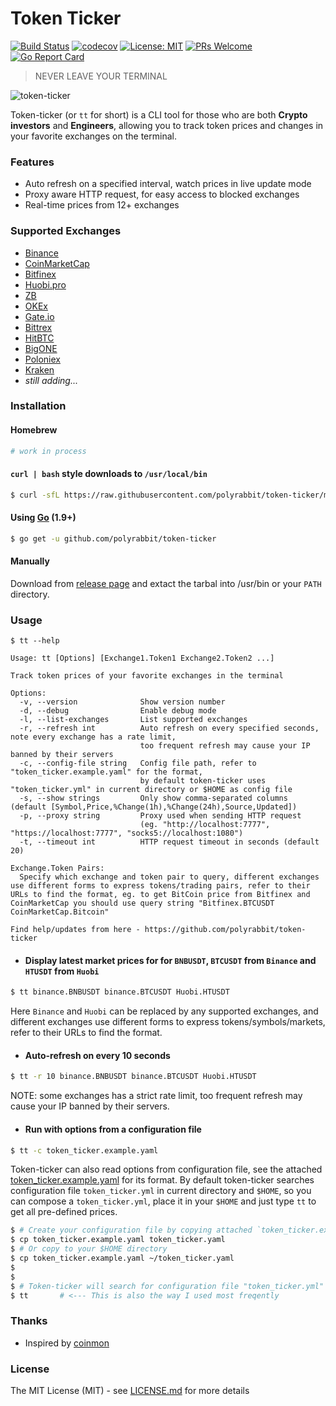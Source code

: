 # Token Ticker

[![Build Status](https://travis-ci.org/polyrabbit/token-ticker.svg?branch=master)](https://travis-ci.org/polyrabbit/token-ticker)
[![codecov](https://codecov.io/gh/polyrabbit/token-ticker/branch/master/graph/badge.svg)](https://codecov.io/gh/polyrabbit/token-ticker)
[![License: MIT](https://img.shields.io/badge/License-MIT-brightgreen.svg)](https://opensource.org/licenses/MIT)
[![PRs Welcome](https://img.shields.io/badge/PRs-welcome-brightgreen.svg)](https://github.com/polyrabbit/token-ticker/pulls)
[![Go Report Card](https://goreportcard.com/badge/github.com/polyrabbit/token-ticker)](https://goreportcard.com/report/github.com/polyrabbit/token-ticker)

> NEVER LEAVE YOUR TERMINAL

![token-ticker](https://user-images.githubusercontent.com/2657334/40175207-ff9e6504-5a09-11e8-9a3d-a887ebc4895a.png)

Token-ticker (or `tt` for short) is a CLI tool for those who are both **Crypto investors** and **Engineers**, allowing you to track token prices and changes in your favorite exchanges on the terminal.

### Features

 * Auto refresh on a specified interval, watch prices in live update mode
 * Proxy aware HTTP request, for easy access to blocked exchanges
 * Real-time prices from 12+ exchanges

### Supported Exchanges

 * [Binance](https://www.binance.com/)
 * [CoinMarketCap](https://coinmarketcap.com/)
 * [Bitfinex](https://www.bitfinex.com/)
 * [Huobi.pro](https://www.huobi.pro/)
 * [ZB](https://www.zb.com/)
 * [OKEx](https://www.okex.com/)
 * [Gate.io](https://gate.io/)
 * [Bittrex](https://bittrex.com/)
 * [HitBTC](https://hitbtc.com/)
 * [BigONE](https://big.one/)
 * [Poloniex](https://poloniex.com/)
 * [Kraken](https://www.kraken.com/)
 * _still adding..._
 
### Installation

#### Homebrew

```bash
# work in process 
```

#### `curl | bash` style downloads to `/usr/local/bin`
```bash
$ curl -sfL https://raw.githubusercontent.com/polyrabbit/token-ticker/master/install.sh | bash -s -- -d -b /usr/local/bin
```

#### Using [Go](https://golang.org/) (1.9+)
```bash
$ go get -u github.com/polyrabbit/token-ticker
```

#### Manually
Download from [release page](https://github.com/polyrabbit/token-ticker/releases/latest) and extact the tarbal into /usr/bin or your `PATH` directory.

### Usage

```
$ tt --help

Usage: tt [Options] [Exchange1.Token1 Exchange2.Token2 ...]

Track token prices of your favorite exchanges in the terminal

Options:
  -v, --version              Show version number
  -d, --debug                Enable debug mode
  -l, --list-exchanges       List supported exchanges
  -r, --refresh int          Auto refresh on every specified seconds, note every exchange has a rate limit,
                             too frequent refresh may cause your IP banned by their servers
  -c, --config-file string   Config file path, refer to "token_ticker.example.yaml" for the format,
                             by default token-ticker uses "token_ticker.yml" in current directory or $HOME as config file
  -s, --show strings         Only show comma-separated columns (default [Symbol,Price,%Change(1h),%Change(24h),Source,Updated])
  -p, --proxy string         Proxy used when sending HTTP request
                             (eg. "http://localhost:7777", "https://localhost:7777", "socks5://localhost:1080")
  -t, --timeout int          HTTP request timeout in seconds (default 20)

Exchange.Token Pairs:
  Specify which exchange and token pair to query, different exchanges use different forms to express tokens/trading pairs, refer to their URLs to find the format, eg. to get BitCoin price from Bitfinex and CoinMarketCap you should use query string "Bitfinex.BTCUSDT CoinMarketCap.Bitcoin"

Find help/updates from here - https://github.com/polyrabbit/token-ticker
```

* #### Display latest market prices for for `BNBUSDT`, `BTCUSDT` from `Binance` and `HTUSDT` from `Huobi`

```bash
$ tt binance.BNBUSDT binance.BTCUSDT Huobi.HTUSDT
```

Here `Binance` and `Huobi` can be replaced by any supported exchanges, and different exchanges use different forms to express tokens/symbols/markets, refer to their URLs to find the format.

* #### Auto-refresh on every 10 seconds

```bash
$ tt -r 10 binance.BNBUSDT binance.BTCUSDT Huobi.HTUSDT
```

NOTE: some exchanges has a strict rate limit, too frequent refresh may cause your IP banned by their servers.

* #### Run with options from a configuration file

```bash
$ tt -c token_ticker.example.yaml
```

Token-ticker can also read options from configuration file, see the attached [token_ticker.example.yaml](token_ticker.example.yaml) for its format. By default token-ticker searches configuration file `token_ticker.yml` in current directory and `$HOME`, so you can compose a `token_ticker.yml`, place it in your `$HOME` and just type `tt` to get all pre-defined prices. 

```bash
$ # Create your configuration file by copying attached `token_ticker.example.yaml` to `token_ticker.yaml`
$ cp token_ticker.example.yaml token_ticker.yaml
$ # Or copy to your $HOME directory
$ cp token_ticker.example.yaml ~/token_ticker.yaml
$
$
$ # Token-ticker will search for configuration file "token_ticker.yml" in current directory and "$HOME" by default
$ tt       # <--- This is also the way I used most freqently 
```

### Thanks

 * Inspired by [coinmon](https://github.com/bichenkk/coinmon)

### License

The MIT License (MIT) - see [LICENSE.md](https://github.com/polyrabbit/token-ticker/blob/master/LICENSE) for more details
